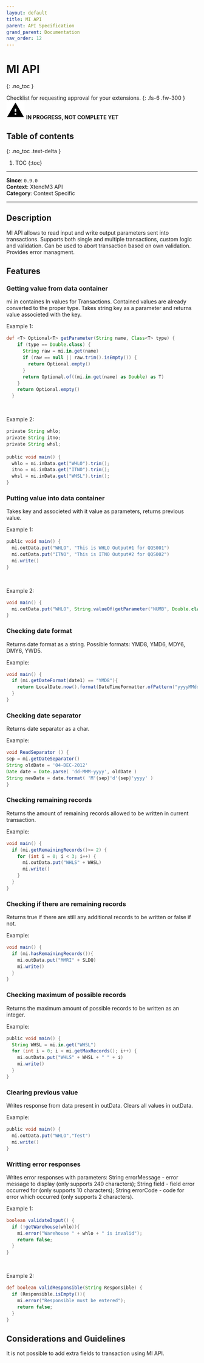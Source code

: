 ```yaml
---
layout: default
title: MI API
parent: API Specification
grand_parent: Documentation
nav_order: 12
---
```


# MI API
{: .no_toc }

Checklist for requesting approval for your extensions.
{: .fs-6 .fw-300 }
![](/assets/images/warning-24px.svg) **️IN PROGRESS, NOT COMPLETE YET**

## Table of contents
{: .no_toc .text-delta }

1. TOC
{:toc}

---

**Since**: `0.9.0`  
**Context**: XtendM3 API  
**Category**: Context Specific

---
## Description
MI API allows to read input and write output parameters sent into transactions. Supports both single and multiple transactions, custom logic and validation.  Can be used to abort transaction based on own validation. Provides error managment. 

## Features

### Getting value from data container
mi.in containes In values for Transactions. Contained values are already converted to the proper type.
Takes string key as a parameter and returns value associeted with the key.

Example 1:
```groovy
def <T> Optional<T> getParameter(String name, Class<T> type) {
    if (type == Double.class) {
      String raw = mi.in.get(name)
      if (raw == null || raw.trim().isEmpty()) {
        return Optional.empty()
      }
      return Optional.of((mi.in.get(name) as Double) as T)
    }
    return Optional.empty()
  }
```
<br>

Example 2:
```groovy
private String whlo;
private String itno;
private String whsl;

public void main() {
  whlo = mi.inData.get("WHLO").trim();
  itno = mi.inData.get("ITNO").trim();
  whsl = mi.inData.get("WHSL").trim();
}
```

### Putting value into data container
Takes key and associeted with it value as parameters, returns previous value.

Example 1:
```groovy
public void main() {
  mi.outData.put("WHLO", "This is WHLO Output#1 for QQS001")
  mi.outData.put("ITNO", "This is ITNO Output#2 for QQS002")
  mi.write() 
}
```
<br>

Example 2:
```groovy
void main() {
  mi.outData.put("WHLO", String.valueOf(getParameter("NUMB", Double.class).orElse(null)))
}
```
### Checking date format
Returns date format as a string. Possible formats: YMD8, YMD6, MDY6, DMY6, YWD5.

Example:
```groovy
void main() {
  if (mi.getDateFormat(date1) == "YMD8"){
    return LocalDate.now().format(DateTimeFormatter.ofPattern("yyyyMMdd"))
  }
}
```
### Checking date separator
Returns date separator as a char.

Example:
```groovy
void ReadSeparator () {
sep = mi.getDateSeparator() 
String oldDate = '04-DEC-2012'
Date date = Date.parse( 'dd-MMM-yyyy', oldDate )
String newDate = date.format( 'M'{sep}'d'{sep}'yyyy' )
}
```

### Checking remaining records
Returns the amount of remaining records allowed to be written in current transaction.

Example:
```groovy
void main() {
  if (mi.getRemainingRecords()>= 2) {
    for (int i = 0; i < 3; i++) {
      mi.outData.put("WHLS" + WHSL)
      mi.write()
    }
  }
}
```

### Checking if there are remaining records
Returns true if there are still any additional records to be written or false if not.

Example:
```groovy
void main() {
  if (mi.hasRemainingRecords()){
    mi.outData.put("MMRI" + SLDQ)
    mi.write()
  }
}
```

### Checking maximum of possible records
Returns the maximum amount of possible records to be written as an integer.

Example:
```groovy
public void main() {
  String WHSL = mi.in.get("WHSL")
  for (int i = 0; i < mi.getMaxRecords(); i++) {
    mi.outData.put("WHLS" + WHSL + " " + i)
    mi.write()
  }
}
```

### Clearing previous value
Writes response from data present in outData. Clears all values in outData.

Example:
```groovy
public void main() {
  mi.outData.put("WHLO","Test")
  mi.write()
}
```

### Writting error responses
Writes error responses with parameters:
String errorMessage - error message to display (only supports 240 characters);
String field - field error occurred for (only supports 10 characters);
String errorCode - code for error which occurred (only supports 2 characters).

Example 1:
```groovy
boolean validateInput() {
  if (!getWarehouse(whlo)){
    mi.error("Warehouse " + whlo + " is invalid");
    return false;
  }
}
```
<br>

Example 2:
```groovy
def boolean validResponsible(String Responsible) {
  if (Responsible.isEmpty()){
    mi.error("Responsible must be entered");
    return false;
  }
}
```
## Considerations and Guidelines
It is not possible to add extra fields to transaction using MI API.